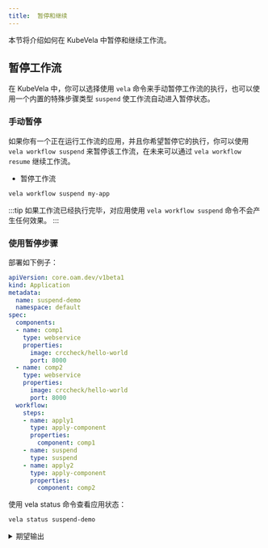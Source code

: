 ```yaml
---
title:  暂停和继续
---
```


本节将介绍如何在 KubeVela 中暂停和继续工作流。

## 暂停工作流

在 KubeVela 中，你可以选择使用 `vela` 命令来手动暂停工作流的执行，也可以使用一个内置的特殊步骤类型 `suspend` 使工作流自动进入暂停状态。

### 手动暂停

如果你有一个正在运行工作流的应用，并且你希望暂停它的执行，你可以使用 `vela workflow suspend` 来暂停该工作流，在未来可以通过 `vela workflow resume` 继续工作流。

* 暂停工作流

```bash
vela workflow suspend my-app
```

:::tip
如果工作流已经执行完毕，对应用使用 `vela workflow suspend` 命令不会产生任何效果。
:::

### 使用暂停步骤

部署如下例子：

```yaml
apiVersion: core.oam.dev/v1beta1
kind: Application
metadata:
  name: suspend-demo
  namespace: default
spec:
  components:
  - name: comp1
    type: webservice
    properties:
      image: crccheck/hello-world
      port: 8000
  - name: comp2
    type: webservice
    properties:
      image: crccheck/hello-world
      port: 8000
  workflow:
    steps:
    - name: apply1
      type: apply-component
      properties:
        component: comp1
    - name: suspend
      type: suspend
    - name: apply2
      type: apply-component
      properties:
        component: comp2
```

使用 vela status 命令查看应用状态：

```bash
vela status suspend-demo
```

<details>
  <summary>期望输出</summary>

```
About:

  Name:      	suspend-demo
  Namespace: 	default
  Created at:	2022-06-27 17:36:58 +0800 CST
  Status:    	workflowSuspending

Workflow:

  mode: StepByStep
  finished: false
  Suspend: true
  Terminated: false
  Steps
  - id:yj9h29uv6v
    name:apply1
    type:apply-component
    phase:succeeded
  - id:xvmda4he5e
    name:suspend
    type:suspend
    phase:running

Services:

  - Name: comp1
    Cluster: local  Namespace: default
    Type: webservice
    Healthy Ready:1/1
    No trait applied
```

可以看到，当第一个步骤执行完成之后，会开始执行 `suspend` 步骤。而这个步骤会让工作流进入暂停状态。

## 继续工作流

### 手动继续工作流

当工作流进入暂停状态后，你可以使用 `vela workflow resume` 命令来手动继续工作流。workflow resume 命令会把工作流从暂停状态恢复到执行状态。

以上面处于暂停状态的应用为例：

```bash
vela workflow resume suspend-demo
```

成功继续工作流后，查看应用的状态：

```bash
vela status suspend-demo
```

<details>
  <summary>期望输出</summary>

```
About:

  Name:      	suspend-demo
  Namespace: 	default
  Created at:	2022-06-27 17:36:58 +0800 CST
  Status:    	running

Workflow:

  mode: StepByStep
  finished: true
  Suspend: false
  Terminated: false
  Steps
  - id:yj9h29uv6v
    name:apply1
    type:apply-component
    phase:succeeded
    message:
  - id:xvmda4he5e
    name:suspend
    type:suspend
    phase:succeeded
    message:
  - id:66jonaxjef
    name:apply2
    type:apply-component
    phase:succeeded
    message:

Services:

  - Name: comp2
    Cluster: local  Namespace: default
    Type: webservice
    Healthy Ready:1/1
    No trait applied

  - Name: comp1
    Cluster: local  Namespace: default
    Type: webservice
    Healthy Ready:1/1
    No trait applied
```
</details>

可以看到，工作流已经继续执行完毕。

### 手动终止工作流

当工作流处于暂停状态时，如果你想终止它，你可以使用 `vela workflow terminate` 命令来终止工作流。

* 终止工作流

```bash
vela workflow terminate my-app
```

:::tip
区别于暂停，终止的工作流不能继续执行，只能重新运行工作流。重新运行意味着工作流会重新开始执行所有工作流步骤，而继续工作流则是从暂停的步骤后面继续执行。
:::

* 重新运行工作流

```bash
vela workflow restart my-app
```

:::caution
一旦应用被终止，KubeVela 控制器不会再对资源做状态维持，你可以对底层资源做手动修改但请注意防止配置漂移。
:::

工作流执行完毕进入正常运行状态的应用无法被终止或重新运行。

### 自动继续工作流

如果你希望经过了一段时间后，工作流能够自动被继续。那么，你可以在 `suspend` 步骤中加上 `duration` 参数。当 `duration` 时间超过后，工作流将自动继续执行。

部署如下例子：

```yaml
apiVersion: core.oam.dev/v1beta1
kind: Application
metadata:
  name: auto-resume
  namespace: default
spec:
  components:
  - name: comp1
    type: webservice
    properties:
      image: crccheck/hello-world
      port: 8000
  - name: comp2
    type: webservice
    properties:
      image: crccheck/hello-world
      port: 8000
  workflow:
    steps:
    - name: apply1
      type: apply-component
      properties:
        component: comp1
    - name: suspend
      type: suspend
      properties:
        duration: 5s
    - name: apply2
      type: apply-component
      properties:
        component: comp2
```

查看应用状态：

```bash
vela status auto-resume
```

<details>
  <summary>期望输出</summary>

```
About:

  Name:      	auto-resume
  Namespace: 	default
  Created at:	2022-06-27 17:57:35 +0800 CST
  Status:    	running

Workflow:

  mode: StepByStep
  finished: true
  Suspend: false
  Terminated: false
  Steps
  - id:q5jhm6mgwv
    name:apply1
    type:apply-component
    phase:succeeded
    message:
  - id:3xgfcp3cuj
    name:suspend
    type:suspend
    phase:succeeded
    message:
  - id:zjux8ud876
    name:apply2
    type:apply-component
    phase:succeeded
    message:

Services:

  - Name: comp2
    Cluster: local  Namespace: default
    Type: webservice
    Healthy Ready:1/1
    No trait applied

  - Name: comp1
    Cluster: local  Namespace: default
    Type: webservice
    Healthy Ready:1/1
    No trait applied
```
</details>

可以看到，`suspend` 步骤在五秒后自动执行成功，继续了工作流。

